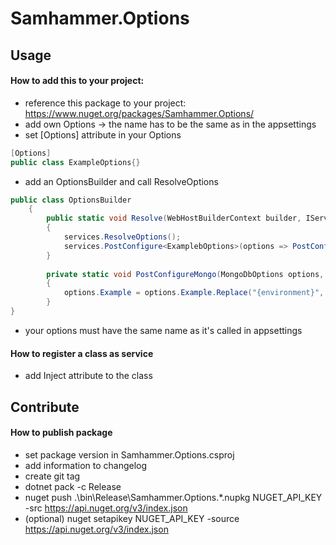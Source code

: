# Samhammer.Options

## Usage

#### How to add this to your project:
- reference this package to your project: https://www.nuget.org/packages/Samhammer.Options/
- add own Options -> the name has to be the same as in the appsettings
- set [Options] attribute in your Options

```csharp
[Options]
public class ExampleOptions{}
```
- add an OptionsBuilder and call ResolveOptions

```csharp
public class OptionsBuilder
    {
        public static void Resolve(WebHostBuilderContext builder, IServiceCollection services)
        {
            services.ResolveOptions();
            services.PostConfigure<ExamplebOptions>(options => PostConfigureMongo(options, builder.HostingEnvironment));
        }
        
        private static void PostConfigureMongo(MongoDbOptions options, IHostingEnvironment environment)
        {
            options.Example = options.Example.Replace("{environment}", environment.EnvironmentName.ToLower());
        }
}
```

- your options must have the same name as it's called in appsettings

#### How to register a class as service
- add Inject attribute to the class

## Contribute

#### How to publish package
- set package version in Samhammer.Options.csproj
- add information to changelog
- create git tag
- dotnet pack -c Release
- nuget push .\bin\Release\Samhammer.Options.*.nupkg NUGET_API_KEY -src https://api.nuget.org/v3/index.json
- (optional) nuget setapikey NUGET_API_KEY -source https://api.nuget.org/v3/index.json
